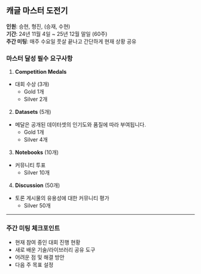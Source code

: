 ## 캐글 마스터 도전기

**인원**: 승현, 형진, (승재, 수현)  
**기간**: 24년 11월 4일 ~ 25년 12월 말일 (60주)  
**주간 미팅**: 매주 수요일 풋살 끝나고 간단하게 현재 상황 공유  

### 마스터 달성 필수 요구사항

1. **Competition Medals** 
- 대회 수상 (3개)
   - Gold 1개
   - Silver 2개

2. **Datasets** (5개) 
- 메달은 공개된 데이터셋의 인기도와 품질에 따라 부여됩니다.
   - Gold 1개
   - Silver 4개

3. **Notebooks** (10개)
- 커뮤니티 투표
   - Silver 10개

4. **Discussion** (50개)
-  토론 게시물의 유용성에 대한 커뮤니티 평가
   - Silver 50개
   
---

### 주간 미팅 체크포인트

- 현재 참여 중인 대회 진행 현황
- 새로 배운 기술/라이브러리 공유 도구
- 어려운 점 및 해결 방안
- 다음 주 목표 설정
